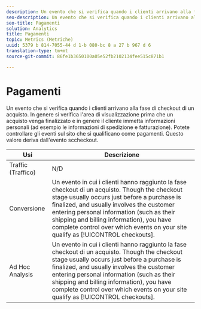 ```yaml
---
description: Un evento che si verifica quando i clienti arrivano alla fase di checkout di un acquisto. In genere si verifica l'area di visualizzazione prima che un acquisto venga finalizzato e in genere il cliente immetta informazioni personali (ad esempio le informazioni di spedizione e fatturazione). Potete controllare gli eventi sul sito che si qualificano come pagamenti. Questo valore deriva dall'evento sccheckout.
seo-description: Un evento che si verifica quando i clienti arrivano alla fase di checkout di un acquisto. In genere si verifica l'area di visualizzazione prima che un acquisto venga finalizzato e in genere il cliente immetta informazioni personali (ad esempio le informazioni di spedizione e fatturazione). Potete controllare gli eventi sul sito che si qualificano come pagamenti. Questo valore deriva dall'evento sccheckout.
seo-title: Pagamenti
solution: Analytics
title: Pagamenti
topic: Metrics (Metriche)
uuid: 5379 b 814-7055-44 d 1-b 080-bc 8 a 27 b 967 d 6
translation-type: tm+mt
source-git-commit: 86fe1b3650100a05e52fb2102134fee515c871b1

---
```



# Pagamenti

Un evento che si verifica quando i clienti arrivano alla fase di checkout di un acquisto. In genere si verifica l'area di visualizzazione prima che un acquisto venga finalizzato e in genere il cliente immetta informazioni personali (ad esempio le informazioni di spedizione e fatturazione). Potete controllare gli eventi sul sito che si qualificano come pagamenti. Questo valore deriva dall'evento sccheckout.

| Usi | Descrizione |
|---|---|
| Traffic (Traffico) | N/D |
| Conversione   | Un evento in cui i clienti hanno raggiunto la fase checkout di un acquisto. Though the checkout stage usually occurs just before a purchase is finalized, and usually involves the customer entering personal information (such as their shipping and billing information), you have complete control over which events on your site qualify as [!UICONTROL checkouts]. |
| Ad Hoc Analysis | Un evento in cui i clienti hanno raggiunto la fase checkout di un acquisto. Though the checkout stage usually occurs just before a purchase is finalized, and usually involves the customer entering personal information (such as their shipping and billing information), you have complete control over which events on your site qualify as [!UICONTROL checkouts]. |

